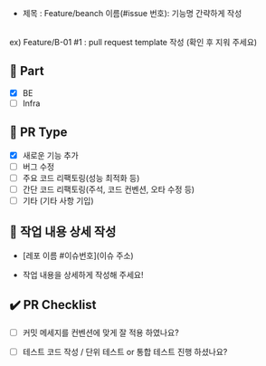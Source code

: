 - 제목 : Feature/beanch 이름(#issue 번호): 기능명 간략하게 작성
<br/>
ex) Feature/B-01 #1 : pull request template 작성
  (확인 후 지워 주세요)

## 🔘 Part

- [x] BE
- [ ] Infra
  <br/>

## 🔎 PR Type

- [x] 새로운 기능 추가
- [ ] 버그 수정
- [ ] 주요 코드 리팩토링(성능 최적화 등)
- [ ] 간단 코드 리팩토링(주석, 코드 컨벤션, 오타 수정 등)
- [ ] 기타 (기타 사항 기입)
  <br/>

## 🔧 작업 내용 상세 작성
- [레포 이름 #이슈번호](이슈 주소)

- 작업 내용을 상세하게 작성해 주세요!
  <br/>
## ✔️ PR Checklist

- [ ] 커밋 메세지를 컨벤션에 맞게 잘 적용 하였나요?

- [ ] 테스트 코드 작성 / 단위 테스트 or 통합 테스트 진행 하셨나요?
  <br/>
